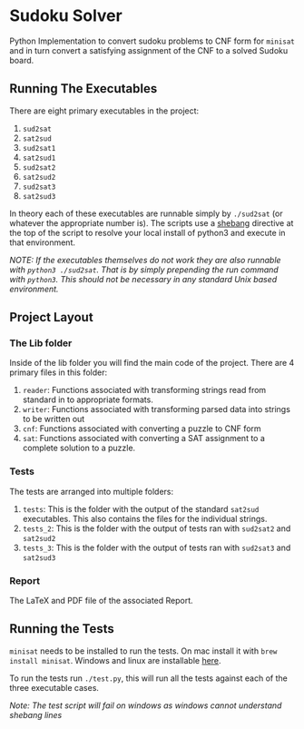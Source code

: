 # Sudoku Solver

Python Implementation to convert sudoku problems to CNF form for `minisat` and in turn convert a satisfying assignment of the CNF to a solved Sudoku board.

## Running The Executables

There are eight primary executables in the project:
1. `sud2sat`
2. `sat2sud`
3. `sud2sat1`
4. `sat2sud1`
5. `sud2sat2`
6. `sat2sud2`
7. `sud2sat3`
8. `sat2sud3`

In theory each of these executables are runnable simply by `./sud2sat` (or whatever the appropriate number is). The scripts use a [shebang](https://en.wikipedia.org/wiki/Shebang_(Unix)) directive at the top of the script to resolve your local install of python3 and execute in that environment.

*NOTE: If the executables themselves do not work they are also runnable with `python3 ./sud2sat`. That is by simply prepending the run command with `python3`. This should not be necessary in any standard Unix based environment.*

## Project Layout

### The Lib folder

Inside of the lib folder you will find the main code of the project. There are 4 primary files in this folder:
1. `reader`: Functions associated with transforming strings read from standard in to appropriate formats.
2. `writer`: Functions associated with transforming parsed data into strings to be written out
3. `cnf`: Functions associated with converting a puzzle to CNF form
4. `sat`: Functions associated with converting a SAT assignment to a complete solution to a puzzle.

### Tests

The tests are arranged into multiple folders:
1. `tests`: This is the folder with the output of the standard `sat2sud` executables. This also contains the files for the individual strings.
2. `tests_2`: This is the folder with the output of tests ran with `sud2sat2` and `sat2sud2`
2. `tests_3`: This is the folder with the output of tests ran with `sud2sat3` and `sat2sud3`

### Report

The LaTeX and PDF file of the associated Report.

## Running the Tests

`minisat` needs to be installed to run the tests. On mac install it with `brew install minisat`. Windows and linux are installable [here](http://minisat.se/MiniSat.html).

To run the tests run `./test.py`, this will run all the tests against each of the three executable cases.

*Note: The test script will fail on windows as windows cannot understand shebang lines*

